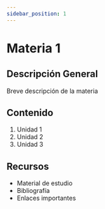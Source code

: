 ```yaml
---
sidebar_position: 1
---
```


# Materia 1

## Descripción General
Breve descripción de la materia

## Contenido
1. Unidad 1
2. Unidad 2
3. Unidad 3

## Recursos
- Material de estudio
- Bibliografía
- Enlaces importantes